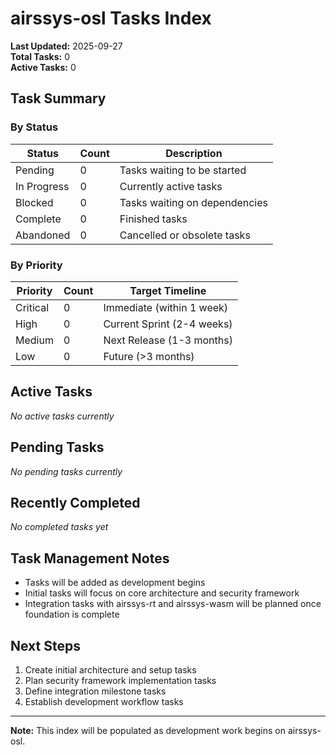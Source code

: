 # airssys-osl Tasks Index

**Last Updated:** 2025-09-27  
**Total Tasks:** 0  
**Active Tasks:** 0  

## Task Summary

### By Status
| Status | Count | Description |
|--------|-------|-------------|
| Pending | 0 | Tasks waiting to be started |
| In Progress | 0 | Currently active tasks |
| Blocked | 0 | Tasks waiting on dependencies |
| Complete | 0 | Finished tasks |
| Abandoned | 0 | Cancelled or obsolete tasks |

### By Priority
| Priority | Count | Target Timeline |
|----------|-------|-----------------|
| Critical | 0 | Immediate (within 1 week) |
| High | 0 | Current Sprint (2-4 weeks) |
| Medium | 0 | Next Release (1-3 months) |
| Low | 0 | Future (>3 months) |

## Active Tasks
*No active tasks currently*

## Pending Tasks
*No pending tasks currently*

## Recently Completed
*No completed tasks yet*

## Task Management Notes
- Tasks will be added as development begins
- Initial tasks will focus on core architecture and security framework
- Integration tasks with airssys-rt and airssys-wasm will be planned once foundation is complete

## Next Steps
1. Create initial architecture and setup tasks
2. Plan security framework implementation tasks
3. Define integration milestone tasks
4. Establish development workflow tasks

---
**Note:** This index will be populated as development work begins on airssys-osl.